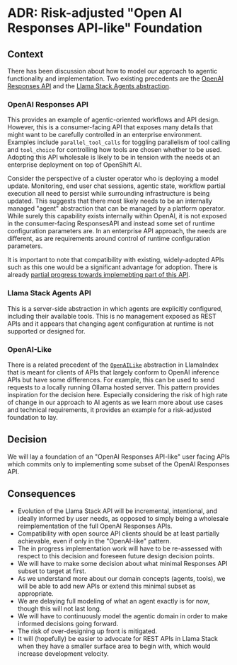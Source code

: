 # ADR: Risk-adjusted "Open AI Responses API-like" Foundation


## Context

There has been discussion about how to model our approach to agentic functionality and implementation. Two existing precedents are the [OpenAI Responses API](https://platform.openai.com/docs/api-reference/responses) and the [Llama Stack Agents abstraction](https://llama-stack.readthedocs.io/en/latest/building_applications/agent.html#agent-configuration).

### OpenAI Responses API

This provides an example of agentic-oriented workflows and API design. However, this is a consumer-facing API that exposes many details that might want to be carefully controlled in an enterprise environment. Examples include `parallel_tool_calls` for toggling parallelism of tool calling and `tool_choice` for controlling how tools are chosen whether to be used. Adopting this API wholesale is likely to be in tension with the needs ot an enterprise deployment on top of OpenShift AI.

Consider the perspective of a cluster operator who is deploying a model update. Monitoring, end user chat sessions, agentic state, workflow partial execution all need to persist while surrounding infrastructure is being updated. This suggests that there most likely needs to be an internally managed "agent" abstraction that can be managed by a platform operator. While surely this capability exists internally within OpenAI, it is not exposed in the consumer-facing ResponsesAPI and instead some set of runtime configuration parameters are. In an enterprise API approach, the needs are different, as are requirements around control of runtime configuration parameters.

It is important to note that compatibility with existing, widely-adopted APIs such as this one would be a significant advantage for adoption. There is already [partial progress towards implemebting part of this API](https://github.com/meta-llama/llama-stack/blob/870a37ff4bd5aad267952c70acf91113bd8c71b0/llama_stack/providers/inline/agents/meta_reference/openai_responses.py#L214).

### Llama Stack Agents API

This is a server-side abstraction in which agents are explicitly configured, including their available tools. This is no management exposed as REST APIs and it appears that changing agent configuration at runtime is not supported or designed for.

### OpenAI-Like

There is a related precedent of the [`OpenAILike`](https://docs.llamaindex.ai/en/stable/api_reference/llms/openai_like/) abstraction in LlamaIndex that is meant for clients of APIs that largely conform to OpenAI inference APIs but have some differences. For example, this can be used to send requests to a locally running Ollama hosted server. This pattern provides inspiration for the decision here. Especially considering the risk of high rate of change in our approach to AI agents as we learn more about use cases and technical requirements, it provides an example for a risk-adjusted foundation to lay.

## Decision

We will lay a foundation of an "OpenAI Responses API-like" user facing APIs which commits only to implementing some subset of the OpenAI Responses API.

## Consequences

* Evolution of the Llama Stack API will be incremental, intentional, and ideally informed by user needs, as opposed to simply being a wholesale reimplementation of the full OpenAI Responses APIs.
* Compatibility with open source API clients should be at least partially achievable, even if only in the "OpenAI-like" pattern.
* The in progress implementation work will have to be re-assessed with respect to this decision and foreseen future design decision points.
* We will have to make some decision about what minimal Responses API subset to target at first.
* As we understand more about our domain concepts (agents, tools), we will be able to add new APIs or extend this minimal subset as appropriate.
* We are delaying full modeling of what an agent exactly is for now, though this will not last long.
* We will have to continuously model the agentic domain in order to make informed decisions going forward.
* The risk of over-designing up front is mitigated.
* It will (hopefully) be easier to advocate for REST APIs in Llama Stack when they have a smaller surface area to begin with, which would increase development velocity.